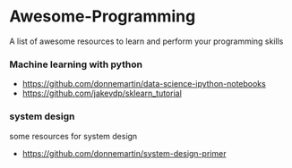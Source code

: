 # Awesome-Programming
A list of awesome resources to learn and perform your programming skills

### Machine learning with python
- https://github.com/donnemartin/data-science-ipython-notebooks
- https://github.com/jakevdp/sklearn_tutorial
### system design
some resources for system design
- https://github.com/donnemartin/system-design-primer
